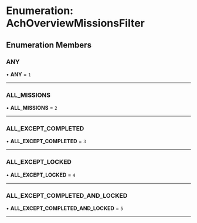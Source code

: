 # Enumeration: AchOverviewMissionsFilter

## Enumeration Members

### ANY

• **ANY** = ``1``

___

### ALL_MISSIONS

• **ALL_MISSIONS** = ``2``

___

### ALL_EXCEPT_COMPLETED

• **ALL_EXCEPT_COMPLETED** = ``3``

___

### ALL_EXCEPT_LOCKED

• **ALL_EXCEPT_LOCKED** = ``4``

___

### ALL_EXCEPT_COMPLETED_AND_LOCKED

• **ALL_EXCEPT_COMPLETED_AND_LOCKED** = ``5``

___